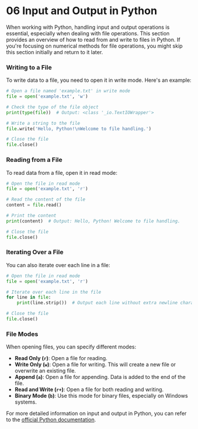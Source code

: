 # 06 Input and Output in Python

When working with Python, handling input and output operations is essential, especially when dealing with file operations. This section provides an overview of how to read from and write to files in Python. If you're focusing on numerical methods for file operations, you might skip this section initially and return to it later.

### Writing to a File

To write data to a file, you need to open it in write mode. Here's an example:

```python
# Open a file named 'example.txt' in write mode
file = open('example.txt', 'w')

# Check the type of the file object
print(type(file))  # Output: <class '_io.TextIOWrapper'>

# Write a string to the file
file.write('Hello, Python!\nWelcome to file handling.')

# Close the file
file.close()
```

### Reading from a File

To read data from a file, open it in read mode:

```python
# Open the file in read mode
file = open('example.txt', 'r')

# Read the content of the file
content = file.read()

# Print the content
print(content)  # Output: Hello, Python! Welcome to file handling.

# Close the file
file.close()
```

### Iterating Over a File

You can also iterate over each line in a file:

```python
# Open the file in read mode
file = open('example.txt', 'r')

# Iterate over each line in the file
for line in file:
    print(line.strip())  # Output each line without extra newline characters

# Close the file
file.close()
```

### File Modes

When opening files, you can specify different modes:

* **Read Only (`r`)**: Open a file for reading.
* **Write Only (`w`)**: Open a file for writing. This will create a new file or overwrite an existing file.
* **Append (`a`)**: Open a file for appending. Data is added to the end of the file.
* **Read and Write (`r+`)**: Open a file for both reading and writing.
* **Binary Mode (`b`)**: Use this mode for binary files, especially on Windows systems.

For more detailed information on input and output in Python, you can refer to the [official Python documentation](https://docs.python.org/tutorial/inputoutput.html).
